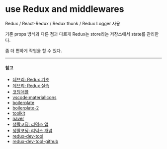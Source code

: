 # use Redux and middlewares

Redux / React-Redux / Redux thunk / Redux Logger 사용

기존 props 방식과 다른 점과 다르게 Redux는 store라는 저장소에서 state를 관리한다.

좀 더 편하게 작업을 할 수 있다.

---

#### 참고

- [데브리: Redux 기초](https://www.youtube.com/watch?v=wSbjROmXTaY)
- [데브리: Redux 실습](https://www.youtube.com/watch?v=T-q4cmSEX-E)
- [코딩애플](https://www.youtube.com/watch?v=QZcYz2NrDIs)
- [vscode:materialIcons](https://marketplace.visualstudio.com/items?itemName=PKief.material-icon-theme)
- [boilerplate](https://medium.com/@nikilmunireddy066/create-react-redux-boilerplate-code-f3374f15de43)
- [boilerplate-2](https://github.com/vannizhang/react-redux-boilerplate/blob/master/src/store/getPreloadedState.ts)
- [toolkit](https://www.youtube.com/watch?v=PmFVQmSSaE4)
- [naver](https://www.youtube.com/watch?v=ZQ6nrKRju84)
- [생활코딩: 리덕스 앱](https://www.youtube.com/watch?v=Cwwsv_OaWhM)
- [생활코딩: 리덕스 개념](https://www.youtube.com/watch?v=F_NLNBOqZrQ&list=PLuHgQVnccGMB-iGMgONoRPArZfjRuRNVc&index=4)
- [redux-dev-tool](https://chrome.google.com/webstore/detail/redux-devtools/lmhkpmbekcpmknklioeibfkpmmfibljd?utm_source=chrome-ntp-icon)
- [redux-dev-tool-github](https://github.com/reduxjs/redux-devtools)
